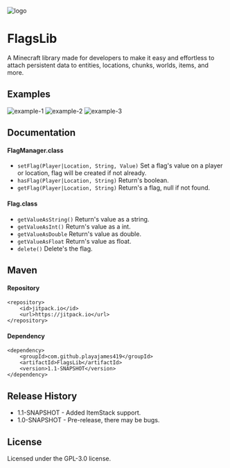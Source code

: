 ![logo](https://i.imgur.com/ci0RatM.png)

# FlagsLib
A Minecraft library made for developers to make it easy and effortless to attach persistent data to entities, locations, chunks, worlds, items, and more.

## Examples
![example-1](https://i.imgur.com/BAxBCGD.png)
![example-2](https://i.imgur.com/dl0lP4e.png)
![example-3](https://i.imgur.com/O12xKHR.png)

## Documentation
#### FlagManager.class
* `setFlag(Player|Location, String, Value)` Set a flag's value on a player or location, flag will be created if not already.
* `hasFlag(Player|Location, String)` Return's boolean.
* `getFlag(Player|Location, String)` Return's a flag, null if not found.

#### Flag.class
* `getValueAsString()` Return's value as a string.
* `getValueAsInt()` Return's value as a int.
* `getValueAsDouble` Return's value as double.
* `getValueAsFloat` Return's value as float.
* `delete()` Delete's the flag.

## Maven
#### Repository
```
<repository>
    <id>jitpack.io</id>
    <url>https://jitpack.io</url>
</repository>
```

#### Dependency
```
<dependency>
    <groupId>com.github.playajames419</groupId>
    <artifactId>FlagsLib</artifactId>
    <version>1.1-SNAPSHOT</version>
</dependency>
```

## Release History
* 1.1-SNAPSHOT - Added ItemStack support. 
* 1.0-SNAPSHOT - Pre-release, there may be bugs. 

## License
Licensed under the GPL-3.0 license.
